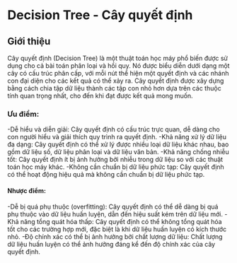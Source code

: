 # Decision Tree - Cây quyết định
## Giới thiệu

Cây quyết định (Decision Tree) là một thuật toán học máy phổ biến được sử dụng cho cả bài toán phân loại và hồi quy. Nó được biểu diễn dưới dạng một cây có cấu trúc phân cấp, với mỗi nút thể hiện một quyết định và các nhánh con đại diện cho các kết quả có thể xảy ra. Cây quyết định được xây dựng bằng cách chia tập dữ liệu thành các tập con nhỏ hơn dựa trên các thuộc tính quan trọng nhất, cho đến khi đạt được kết quả mong muốn.

### Ưu điểm:

-Dễ hiểu và diễn giải: Cây quyết định có cấu trúc trực quan, dễ dàng cho con người hiểu và giải thích quy trình ra quyết định.
-Khả năng xử lý dữ liệu đa dạng: Cây quyết định có thể xử lý được nhiều loại dữ liệu khác nhau, bao gồm dữ liệu số, dữ liệu phân loại và dữ liệu văn bản.
-Khả năng chống nhiễu tốt: Cây quyết định ít bị ảnh hưởng bởi nhiễu trong dữ liệu so với các thuật toán học máy khác.
-Không cần chuẩn bị dữ liệu phức tạp: Cây quyết định có thể hoạt động hiệu quả mà không cần chuẩn bị dữ liệu phức tạp.
#### Nhược điểm:

-Dễ bị quá phụ thuộc (overfitting): Cây quyết định có thể dễ dàng bị quá phụ thuộc vào dữ liệu huấn luyện, dẫn đến hiệu suất kém trên dữ liệu mới.
-Khả năng tổng quát hóa thấp: Cây quyết định có thể không tổng quát hóa tốt cho các trường hợp mới, đặc biệt là khi dữ liệu huấn luyện có kích thước nhỏ.
-Độ chính xác có thể bị ảnh hưởng bởi chất lượng dữ liệu: Chất lượng dữ liệu huấn luyện có thể ảnh hưởng đáng kể đến độ chính xác của cây quyết định.
